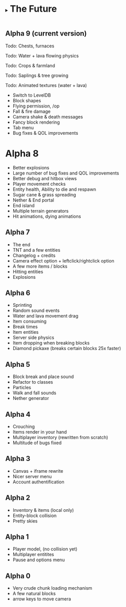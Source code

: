 <details> <summary> <h1 style="display:inline-block"> The Future </h1> </summary>

## Beta 1.0

Excitement awaits...

</details>

## Alpha 9 (current version)

Todo: Chests, furnaces

Todo: Water + lava flowing physics

Todo: Crops & farmland

Todo: Saplings & tree growing

Todo: Animated textures (water + lava)

- Switch to LevelDB
- Block shapes
- Flying permission, /op
- Fall & fire damage
- Camera shake & death messages
- Fancy block rendering
- Tab menu
- Bug fixes & QOL improvements

# Alpha 8

- Better explosions
- Large number of bug fixes and QOL improvements
- Better debug and hitbox views
- Player movement checks
- Entity health, Ability to die and respawn
- Sugar cane & grass spreading
- Nether & End portal
- End island
- Multiple terrain generators
- Hit animations, dying animations

## Alpha 7

- The end
- TNT and a few entities
- Changelog + credits
- Camera effect option + leftclick/rightclick option
- A few more items / blocks
- Hitting entities
- Explosions

## Alpha 6

- Sprinting
- Random sound events
- Water and lava movement drag
- Item consuming
- Break times
- Item entities
- Server side physics
- Item dropping when breaking blocks
- Diamond pickaxe (breaks certain blocks 25x faster)

## Alpha 5

- Block break and place sound
- Refactor to classes
- Particles
- Walk and fall sounds
- Nether generator

## Alpha 4

- Crouching
- Items render in your hand
- Multiplayer inventory (rewritten from scratch)
- Multitude of bugs fixed

## Alpha 3

- Canvas + iframe rewrite
- Nicer server menu
- Account authentification

## Alpha 2

- Inventory & items (local only)
- Entity-block collision
- Pretty skies

## Alpha 1

- Player model, (no collision yet)
- Multiplayer entitites
- Pause and options menu

## Alpha 0

- Very crude chunk loading mechanism
- A few natural blocks
- arrow keys to move camera